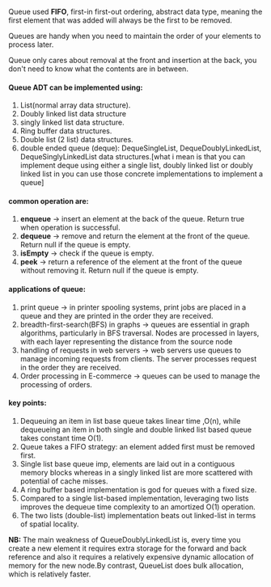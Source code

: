 Queue used **FIFO**, first-in first-out ordering, abstract data type, meaning the first element that was added will always be the first to be removed.

Queues are handy when you need to maintain the order of your elements to process later.

Queue only cares about removal at the front and insertion at the back, you don't need to know what the contents are in between.

#### Queue ADT can be implemented using:
1. List(normal array data structure).
2. Doubly linked list data structure
3. singly linked list data structure.
4. Ring buffer data structures.
5. Double list (2 list) data structures.
6. double ended queue (deque): DequeSingleList, DequeDoublyLinkedList, DequeSinglyLinkedList data structures.[what i mean is that you can implement deque using either a single list, doubly linked list or doubly linked list in you can use those concrete implementations to implement a queue]



#### common operation are:
1. **enqueue** -> insert an element at the back of the queue. Return true when operation is successful.
2. **dequeue** -> remove and return the element at the front of the queue. Return null if the queue is empty. 
3. **isEmpty** -> check if the queue is empty.
4. **peek** -> return a reference of the element at the front of the queue without removing it. Return null if the queue is empty.


#### applications of queue:
1. print queue -> in printer spooling systems, print jobs are placed in a queue and they are printed in the order they are received.
2. breadth-first-search(BFS) in graphs -> queues are essential in graph algorithms, particularly in BFS traversal. Nodes are processed in layers, with each layer representing the distance from the source node
3. handling of requests in web servers -> web servers use queues to manage incoming requests from clients. The server processes request in the order they are received.
4. Order processing in E-commerce -> queues can be used to manage the processing of orders. 



#### key points:
1. Dequeuing an item in list base queue takes linear time ,O(n), while dequeueing an item in both single and double linked list based queue takes constant time O(1).
2. Queue takes a FIFO strategy: an element added first must be removed first.
3. Single list base queue imp, elements are laid out in a contiguous memory blocks whereas in a singly linked list are more scattered with potential of cache misses.
4. A ring buffer based implementation is god for queues with a fixed size.
5. Compared to a single list-based implementation, leveraging two lists improves
the dequeue time complexity to an amortized O(1) operation.
6. The two lists (double-list) implementation beats out linked-list in terms of spatial locality.

**NB:**
The main weakness of QueueDoublyLinkedList is, every time you create a new element it requires extra storage for the forward and back reference and also it requires a relatively expensive dynamic allocation of memory for the new node.By contrast, QueueList does bulk allocation, which is relatively faster.
